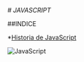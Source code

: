 <em> # JAVASCRIPT </em>

##INDICE

*[Historia de JavaScript](#historiadeJavaScript)




![JavaScript](https://github.com/javierrivarola1/JavaScript/assets/156439571/f015afd1-629b-48d9-8166-6d2c1d322ee0)
